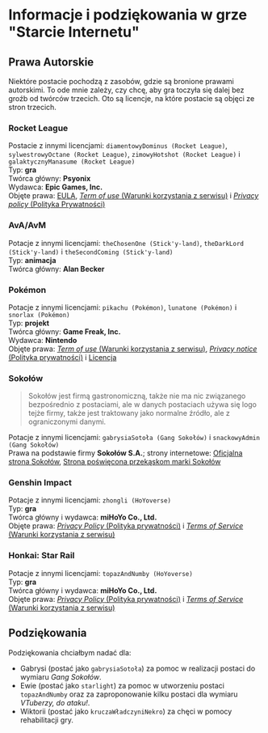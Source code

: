 # Informacje i podziękowania w grze "Starcie Internetu"

## Prawa Autorskie

Niektóre postacie pochodzą z zasobów, gdzie są bronione prawami autorskimi. To ode mnie zależy, czy chcę, aby gra toczyła się dalej bez groźb od twórców trzecich. Oto są licencje, na które postacie są objęci ze stron trzecich.

### Rocket League

Postacie z innymi licencjami: `diamentowyDominus (Rocket League)`, `sylwestrowyOctane (Rocket League)`, `zimowyHotshot (Rocket League)` i `galaktycznyManasume (Rocket League)`<br />
Typ: **gra**<br />
Twórca główny: **Psyonix**<br />
Wydawca: **Epic Games, Inc.**<br />
Objęte prawa: [EULA](https://www.psyonix.com/eula/), [_Term of use_ (Warunki korzystania z serwisu)](https://www.psyonix.com/tou/) i [_Privacy policy_ (Polityka Prywatności)](https://www.epicgames.com/site/en-US/privacypolicy)

### AvA/AvM

Potacje z innymi licencjami: `theChosenOne (Stick'y-land)`, `theDarkLord (Stick'y-land)` i `theSecondComing (Stick'y-land)`<br />
Typ: **animacja**<br />
Twórca główny: **Alan Becker**

### Pokémon

Potacje z innymi licencjami: `pikachu (Pokémon)`, `lunatone (Pokémon)` i `snorlax (Pokémon)`<br />
Typ: **projekt**<br />
Twórca główny: **Game Freak, Inc.**<br />
Wydawca: **Nintendo**<br />
Objęte prawa: [_Term of use_ (Warunki korzystania z serwisu)](https://www.pokemon.com/us/terms-of-use/), [_Privacy notice_ (Polityka prywatności)](https://www.pokemon.com/us/privacy-notice/) i [Licencja](https://www.pokemon.com/us/legal/)

### Sokołów

> Sokołów jest firmą gastronomiczną, także nie ma nic związanego bezpośrednio z postaciami, ale w danych postaciach używa się logo tejże firmy, także jest traktowany jako normalne źródło, ale z ograniczonymi danymi.

Potacje z innymi licencjami: `gabrysiaSotoła (Gang Sokołów)` i `snackowyAdmin (Gang Sokołów)`<br />
Prawa na podstawie firmy **Sokołów S.A.**; strony internetowe: [Oficjalna strona Sokołów](https://sokolow.pl), [Strona poświęcona przekąskom marki Sokołów](https://www.przekaskimiesne.pl)

### Genshin Impact

Potacje z innymi licencjami: `zhongli (HoYoverse)`<br />
Typ: **gra**<br />
Twórca główny i wydawca: **miHoYo Co., Ltd.**<br />
Objęte prawa: [_Privacy Policy_ (Polityka prywatności)](https://account.hoyoverse.com/#/about/privacy) i [_Terms of Service_ (Warunki korzystania z serwisu)](https://account.hoyoverse.com/#/about/userAgreement)

### Honkai: Star Rail

Potacje z innymi licencjami: `topazAndNumby (HoYoverse)`<br />
Typ: **gra**<br />
Twórca główny i wydawca: **miHoYo Co., Ltd.**<br />
Objęte prawa: [_Privacy Policy_ (Polityka prywatności)](https://account.hoyoverse.com/#/about/privacy) i [_Terms of Service_ (Warunki korzystania z serwisu)](https://account.hoyoverse.com/#/about/userAgreement)

## Podziękowania

Podziękowania chciałbym nadać dla:

-   Gabrysi (postać jako `gabrysiaSotoła`) za pomoc w realizacji postaci do wymiaru _Gang Sokołów_.
-   Ewie (postać jako `starlight`) za pomoc w utworzeniu postaci `topazAndNumby` oraz za zaproponowanie kilku postaci dla wymiaru _VTuberzy, do ataku!_.
-   Wiktorii (postać jako `kruczaWładczyniNekro`) za chęci w pomocy rehabilitacji gry.
